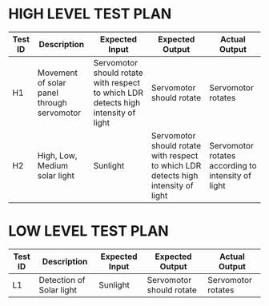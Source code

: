 # **HIGH LEVEL TEST PLAN**
| Test ID | Description | Expected Input | Expected Output | Actual Output |
| ------- | ----------- | -------------- | --------------- | ------------- |
| H1 | Movement of solar panel through servomotor | Servomotor should rotate with respect to which LDR detects high intensity of light | Servomotor should rotate | Servomotor rotates |
| H2 | High, Low, Medium solar light | Sunlight | Servomotor should rotate with respect to which LDR detects high intensity of light | Servomotor rotates according to intensity of light |

# **LOW LEVEL TEST PLAN**
| Test ID | Description | Expected Input | Expected Output | Actual Output |
| ------- | ----------- | -------------- | --------------- | ------------- |
| L1 | Detection of Solar light | Sunlight | Servomotor should rotate | Servomotor rotates |
